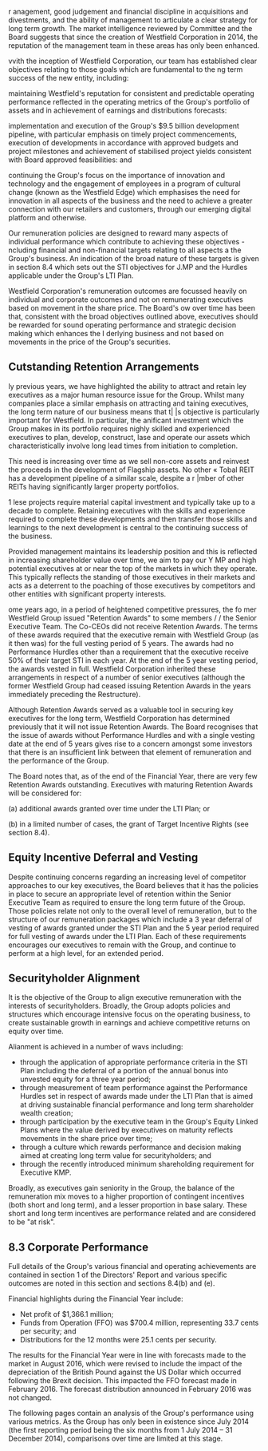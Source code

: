 r anagement, good judgement and financial discipline in acquisitions and divestments, and the ability of management to articulate a clear strategy for long term growth. The market intelligence reviewed by Committee and the Board suggests that since the creation of Westfield Corporation in 2014, the reputation of the management team in these areas has only been enhanced.

vvith the inception of Westfield Corporation, our team has established clear objectives relating to those goals which are fundamental to the ng term success of the new entity, including:

maintaining Westfield's reputation for consistent and predictable operating performance reflected in the operating metrics of the Group's portfolio of assets and in achievement of earnings and distributions forecasts:

implementation and execution of the Group's \$9.5 billion development pipeline, with particular emphasis on timely project commencements, execution of developments in accordance with approved budgets and project milestones and achievement of stabilised project yields consistent with Board approved feasibilities: and

continuing the Group's focus on the importance of innovation and technology and the engagement of employees in a program of cultural change (known as the Westfield Edge) which emphasises the need for innovation in all aspects of the business and the need to achieve a greater connection with our retailers and customers, through our emerging digital platform and otherwise.

Our remuneration policies are designed to reward many aspects of individual performance which contribute to achieving these objectives - ncluding financial and non-financial targets relating to all aspects a the Group's business. An indication of the broad nature of these targets is given in section 8.4 which sets out the STI objectives for J.MP and the Hurdles applicable under the Group's LTI Plan.

Westfield Corporation's remuneration outcomes are focussed heavily on individual and corporate outcomes and not on remunerating executives based on movement in the share price. The Board's ow over time has been that, consistent with the broad objectives outlined above, executives should be rewarded for sound operating performance and strategic decision making which enhances the I derlying business and not based on movements in the price of the Group's securities.

## Cutstanding Retention Arrangements

ly previous years, we have highlighted the ability to attract and retain ley executives as a major human resource issue for the Group. Whilst many companies place a similar emphasis on attracting and taining executives, the long term nature of our business means that t| |s objective is particularly important for Westfield. In particular, the anificant investment which the Group makes in its portfolio requires nighly skilled and experienced executives to plan, develop, construct, lase and operate our assets which characteristically involve long lead times from initiation to completion.

This need is increasing over time as we sell non-core assets and reinvest the proceeds in the development of Flagship assets. No other « Tobal REIT has a development pipeline of a similar scale, despite a r |mber of other REITs having significantly larger property portfolios.

1 lese projects require material capital investment and typically take up to a decade to complete. Retaining executives with the skills and experience required to complete these developments and then transfer those skills and learnings to the next development is central to the continuing success of the business.

Provided management maintains its leadership position and this is reflected in increasing shareholder value over time, we aim to pay our Y MP and high potential executives at or near the top of the markets in which they operate. This typically reflects the standing of those executives in their markets and acts as a deterrent to the poaching of those executives by competitors and other entities with significant property interests.

ome years ago, in a period of heightened competitive pressures, the fo mer Westfield Group issued "Retention Awards" to some members / / the Senior Executive Team. The Co-CEOs did not receive Retention Awards. The terms of these awards required that the executive remain with Westfield Group (as it then was) for the full vesting period of 5 years. The awards had no Performance Hurdles other than a requirement that the executive receive 50% of their target STI in each year. At the end of the 5 year vesting period, the awards vested in full. Westfield Corporation inherited these arrangements in respect of a number of senior executives (although the former Westfield Group had ceased issuing Retention Awards in the years immediately preceding the Restructure).

Although Retention Awards served as a valuable tool in securing key executives for the long term, Westfield Corporation has determined previously that it will not issue Retention Awards. The Board recognises that the issue of awards without Performance Hurdles and with a single vesting date at the end of 5 years gives rise to a concern amongst some investors that there is an insufficient link between that element of remuneration and the performance of the Group.

The Board notes that, as of the end of the Financial Year, there are very few Retention Awards outstanding. Executives with maturing Retention Awards will be considered for:

(a) additional awards granted over time under the LTI Plan; or

(b) in a limited number of cases, the grant of Target Incentive Rights (see section 8.4).

## Equity Incentive Deferral and Vesting

Despite continuing concerns regarding an increasing level of competitor approaches to our key executives, the Board believes that it has the policies in place to secure an appropriate level of retention within the Senior Executive Team as required to ensure the long term future of the Group. Those policies relate not only to the overall level of remuneration, but to the structure of our remuneration packages which include a 3 year deferral of vesting of awards granted under the STI Plan and the 5 year period required for full vesting of awards under the LTI Plan. Each of these requirements encourages our executives to remain with the Group, and continue to perform at a high level, for an extended period.

## Securityholder Alignment

It is the objective of the Group to align executive remuneration with the interests of securityholders. Broadly, the Group adopts policies and structures which encourage intensive focus on the operating business, to create sustainable growth in earnings and achieve competitive returns on equity over time.

Alianment is achieved in a number of wavs including:

- through the application of appropriate performance criteria in the STI Plan including the deferral of a portion of the annual bonus into unvested equity for a three year period;
- through measurement of team performance against the Performance Hurdles set in respect of awards made under the LTI Plan that is aimed at driving sustainable financial performance and long term shareholder wealth creation;
- through participation by the executive team in the Group's Equity Linked Plans where the value derived by executives on maturity reflects movements in the share price over time;
- through a culture which rewards performance and decision making aimed at creating long term value for securityholders; and
- through the recently introduced minimum shareholding requirement for Executive KMP.

Broadly, as executives gain seniority in the Group, the balance of the remuneration mix moves to a higher proportion of contingent incentives (both short and long term), and a lesser proportion in base salary. These short and long term incentives are performance related and are considered to be "at risk".

## 8.3 Corporate Performance

Full details of the Group's various financial and operating achievements are contained in section 1 of the Directors' Report and various specific outcomes are noted in this section and sections 8.4(b) and (e).

Financial highlights during the Financial Year include:

- Net profit of \$1,366.1 million;
- Funds from Operation (FFO) was \$700.4 million, representing 33.7 cents per security; and
- Distributions for the 12 months were 25.1 cents per security.

The results for the Financial Year were in line with forecasts made to the market in August 2016, which were revised to include the impact of the depreciation of the British Pound against the US Dollar which occurred following the Brexit decision. This impacted the FFO forecast made in February 2016. The forecast distribution announced in February 2016 was not changed.

The following pages contain an analysis of the Group's performance using various metrics. As the Group has only been in existence since July 2014 (the first reporting period being the six months from 1 July 2014 – 31 December 2014), comparisons over time are limited at this stage.